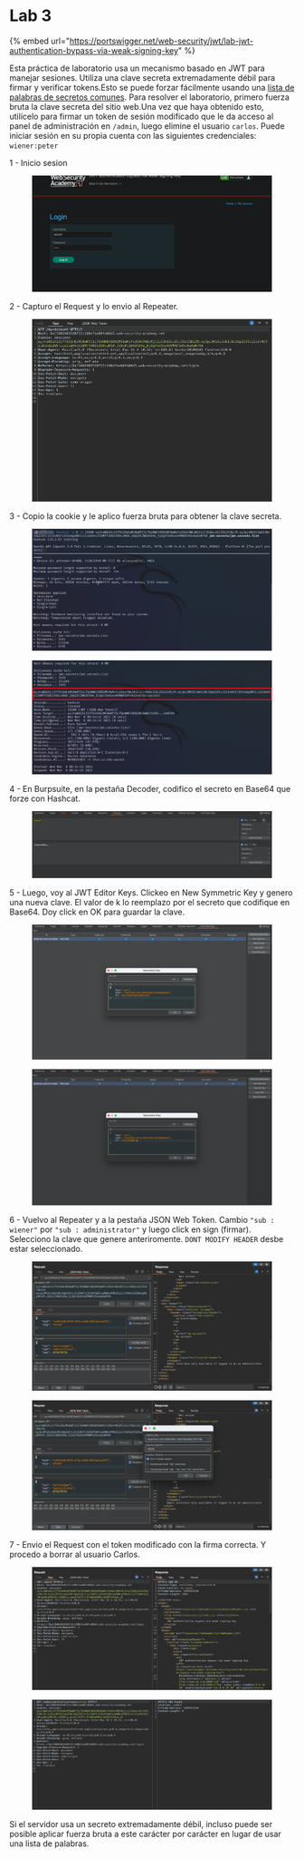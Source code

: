 # Lab 3

{% embed url="https://portswigger.net/web-security/jwt/lab-jwt-authentication-bypass-via-weak-signing-key" %}

Esta práctica de laboratorio usa un mecanismo basado en JWT para manejar sesiones. Utiliza una clave secreta extremadamente débil para firmar y verificar tokens.Esto se puede forzar fácilmente usando una [lista de palabras de secretos comunes](https://github.com/wallarm/jwt-secrets/blob/master/jwt.secrets.list). Para resolver el laboratorio, primero fuerza bruta la clave secreta del sitio web.Una vez que haya obtenido esto, utilícelo para firmar un token de sesión modificado que le da acceso al panel de administración en `/admin`, luego elimine el usuario `carlos`. Puede iniciar sesión en su propia cuenta con las siguientes credenciales: `wiener:peter`&#x20;

1 - Inicio sesion

<figure><img src="../../../.gitbook/assets/1 (31).png" alt=""><figcaption></figcaption></figure>

2 - Capturo el Request y lo envio al Repeater.

<figure><img src="../../../.gitbook/assets/1 (12).png" alt=""><figcaption></figcaption></figure>

3 - Copio la cookie y le aplico fuerza bruta para obtener la clave secreta.

<figure><img src="../../../.gitbook/assets/1 (14).png" alt=""><figcaption></figcaption></figure>

<figure><img src="../../../.gitbook/assets/1 (16).png" alt=""><figcaption></figcaption></figure>

4 - En Burpsuite, en la pestaña Decoder, codifico el secreto en Base64 que forze con Hashcat.

<figure><img src="../../../.gitbook/assets/1 (10) (1).png" alt=""><figcaption></figcaption></figure>

5 - Luego, voy al JWT Editor Keys. Clickeo en New Symmetric Key y genero una nueva clave. El valor de k lo reemplazo por el secreto que codifique en Base64. Doy click en OK para guardar la clave.

<figure><img src="../../../.gitbook/assets/1 (24).png" alt=""><figcaption></figcaption></figure>

<figure><img src="../../../.gitbook/assets/1 (13).png" alt=""><figcaption></figcaption></figure>

6 - Vuelvo al Repeater y a la pestaña JSON Web Token. Cambio `"sub : wiener"` por `"sub : administrator"` y luego click en sign (firmar). Selecciono la clave que genere anteriromente. `DONT MODIFY HEADER` desbe estar seleccionado.

<figure><img src="../../../.gitbook/assets/1 (21).png" alt=""><figcaption></figcaption></figure>

<figure><img src="../../../.gitbook/assets/1 (15).png" alt=""><figcaption></figcaption></figure>

7 - Envio el Request con el token modificado con la firma correcta. Y procedo a borrar al usuario Carlos.

<figure><img src="../../../.gitbook/assets/1 (25).png" alt=""><figcaption></figcaption></figure>

<figure><img src="../../../.gitbook/assets/1 (26).png" alt=""><figcaption></figcaption></figure>

Si el servidor usa un secreto extremadamente débil, incluso puede ser posible aplicar fuerza bruta a este carácter por carácter en lugar de usar una lista de palabras.
